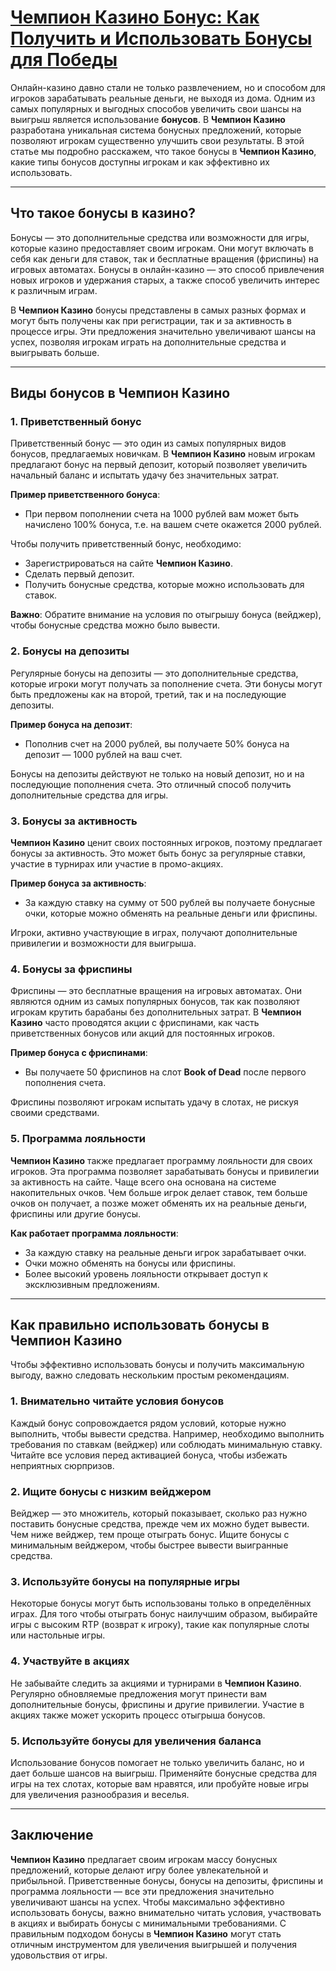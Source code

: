 # [Чемпион Казино Бонус: Как Получить и Использовать Бонусы для Победы](https://temon-gter.cfd/go/lRq?p80412p304504pcc44t17455)

Онлайн-казино давно стали не только развлечением, но и способом для игроков зарабатывать реальные деньги, не выходя из дома. Одним из самых популярных и выгодных способов увеличить свои шансы на выигрыш является использование **бонусов**. В **Чемпион Казино** разработана уникальная система бонусных предложений, которые позволяют игрокам существенно улучшить свои результаты. В этой статье мы подробно расскажем, что такое бонусы в **Чемпион Казино**, какие типы бонусов доступны игрокам и как эффективно их использовать.

***

## Что такое бонусы в казино?

Бонусы — это дополнительные средства или возможности для игры, которые казино предоставляет своим игрокам. Они могут включать в себя как деньги для ставок, так и бесплатные вращения (фриспины) на игровых автоматах. Бонусы в онлайн-казино — это способ привлечения новых игроков и удержания старых, а также способ увеличить интерес к различным играм.

В **Чемпион Казино** бонусы представлены в самых разных формах и могут быть получены как при регистрации, так и за активность в процессе игры. Эти предложения значительно увеличивают шансы на успех, позволяя игрокам играть на дополнительные средства и выигрывать больше.

***

## Виды бонусов в Чемпион Казино

### 1. Приветственный бонус

Приветственный бонус — это один из самых популярных видов бонусов, предлагаемых новичкам. В **Чемпион Казино** новым игрокам предлагают бонус на первый депозит, который позволяет увеличить начальный баланс и испытать удачу без значительных затрат.

**Пример приветственного бонуса**:

* При первом пополнении счета на 1000 рублей вам может быть начислено 100% бонуса, т.е. на вашем счете окажется 2000 рублей.

Чтобы получить приветственный бонус, необходимо:

* Зарегистрироваться на сайте **Чемпион Казино**.
* Сделать первый депозит.
* Получить бонусные средства, которые можно использовать для ставок.

**Важно**: Обратите внимание на условия по отыгрышу бонуса (вейджер), чтобы бонусные средства можно было вывести.

### 2. Бонусы на депозиты

Регулярные бонусы на депозиты — это дополнительные средства, которые игроки могут получать за пополнение счета. Эти бонусы могут быть предложены как на второй, третий, так и на последующие депозиты.

**Пример бонуса на депозит**:

* Пополнив счет на 2000 рублей, вы получаете 50% бонуса на депозит — 1000 рублей на ваш счет.

Бонусы на депозиты действуют не только на новый депозит, но и на последующие пополнения счета. Это отличный способ получить дополнительные средства для игры.

### 3. Бонусы за активность

**Чемпион Казино** ценит своих постоянных игроков, поэтому предлагает бонусы за активность. Это может быть бонус за регулярные ставки, участие в турнирах или участие в промо-акциях.

**Пример бонуса за активность**:

* За каждую ставку на сумму от 500 рублей вы получаете бонусные очки, которые можно обменять на реальные деньги или фриспины.

Игроки, активно участвующие в играх, получают дополнительные привилегии и возможности для выигрыша.

### 4. Бонусы за фриспины

Фриспины — это бесплатные вращения на игровых автоматах. Они являются одним из самых популярных бонусов, так как позволяют игрокам крутить барабаны без дополнительных затрат. В **Чемпион Казино** часто проводятся акции с фриспинами, как часть приветственных бонусов или акций для постоянных игроков.

**Пример бонуса с фриспинами**:

* Вы получаете 50 фриспинов на слот **Book of Dead** после первого пополнения счета.

Фриспины позволяют игрокам испытать удачу в слотах, не рискуя своими средствами.

### 5. Программа лояльности

**Чемпион Казино** также предлагает программу лояльности для своих игроков. Эта программа позволяет зарабатывать бонусы и привилегии за активность на сайте. Чаще всего она основана на системе накопительных очков. Чем больше игрок делает ставок, тем больше очков он получает, а позже может обменять их на реальные деньги, фриспины или другие бонусы.

**Как работает программа лояльности**:

* За каждую ставку на реальные деньги игрок зарабатывает очки.
* Очки можно обменять на бонусы или фриспины.
* Более высокий уровень лояльности открывает доступ к эксклюзивным предложениям.

***

## Как правильно использовать бонусы в Чемпион Казино

Чтобы эффективно использовать бонусы и получить максимальную выгоду, важно следовать нескольким простым рекомендациям.

### 1. Внимательно читайте условия бонусов

Каждый бонус сопровождается рядом условий, которые нужно выполнить, чтобы вывести средства. Например, необходимо выполнить требования по ставкам (вейджер) или соблюдать минимальную ставку. Читайте все условия перед активацией бонуса, чтобы избежать неприятных сюрпризов.

### 2. Ищите бонусы с низким вейджером

Вейджер — это множитель, который показывает, сколько раз нужно поставить бонусные средства, прежде чем их можно будет вывести. Чем ниже вейджер, тем проще отыграть бонус. Ищите бонусы с минимальным вейджером, чтобы быстрее вывести выигранные средства.

### 3. Используйте бонусы на популярные игры

Некоторые бонусы могут быть использованы только в определённых играх. Для того чтобы отыграть бонус наилучшим образом, выбирайте игры с высоким RTP (возврат к игроку), такие как популярные слоты или настольные игры.

### 4. Участвуйте в акциях

Не забывайте следить за акциями и турнирами в **Чемпион Казино**. Регулярно обновляемые предложения могут принести вам дополнительные бонусы, фриспины и другие привилегии. Участие в акциях также может ускорить процесс отыгрыша бонусов.

### 5. Используйте бонусы для увеличения баланса

Использование бонусов помогает не только увеличить баланс, но и дает больше шансов на выигрыш. Применяйте бонусные средства для игры на тех слотах, которые вам нравятся, или пробуйте новые игры для увеличения разнообразия и веселья.

***

## Заключение

**Чемпион Казино** предлагает своим игрокам массу бонусных предложений, которые делают игру более увлекательной и прибыльной. Приветственные бонусы, бонусы на депозиты, фриспины и программа лояльности — все эти предложения значительно увеличивают шансы на успех. Чтобы максимально эффективно использовать бонусы, важно внимательно читать условия, участвовать в акциях и выбирать бонусы с минимальными требованиями. С правильным подходом бонусы в **Чемпион Казино** могут стать отличным инструментом для увеличения выигрышей и получения удовольствия от игры.

